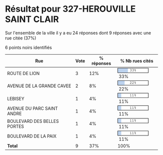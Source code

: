 # Résultat pour 327-HEROUVILLE SAINT CLAIR

Sur l'ensemble de la ville il y a eu 24 réponses dont 9 réponses avec une rue citée (37%)

6 points noirs identifiés

| Rue | Vote | % réponses | % Nb rues cités|
|-----|------|------------|----------------|
| ROUTE DE LION | 3 | 12% | <img src="../../img/bar_33.gif" />&nbsp;33%|
| AVENUE DE LA GRANDE CAVEE | 2 | 8% | <img src="../../img/bar_22.gif" />&nbsp;22%|
| LEBISEY | 1 | 4% | <img src="../../img/bar_11.gif" />&nbsp;11%|
| AVENUE DU PARC SAINT ANDRE | 1 | 4% | <img src="../../img/bar_11.gif" />&nbsp;11%|
| BOULEVARD DES BELLES PORTES | 1 | 4% | <img src="../../img/bar_11.gif" />&nbsp;11%|
| BOULEVARD DE LA PAIX | 1 | 4% | <img src="../../img/bar_11.gif" />&nbsp;11%|
| **Total** | 9 | 37% | 100%|
